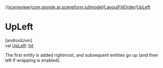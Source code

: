 //[sceneview](../../../index.md)/[com.google.ar.sceneform.lullmodel](../index.md)/[LayoutFillOrder](index.md)/[UpLeft](-up-left.md)

# UpLeft

[androidJvm]\
val [UpLeft](-up-left.md): [Int](https://kotlinlang.org/api/latest/jvm/stdlib/kotlin/-int/index.html)

The first entity is added rightmost, and subsequent entities go up (and then left if wrapping is enabled).
